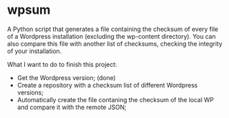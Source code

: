 # wpsum
A Python script that generates a file containing the checksum of every file of a Wordpress installation (excluding the wp-content directory). You can also compare this file with another list of checksums, checking the integrity of your installation.

What I want to do to finish this project:
- Get the Wordpress version; (done)
- Create a repository with a checksum list of different Wordpress versions;
- Automatically create the file contaning the checksum of the local WP and compare it with the remote JSON;
